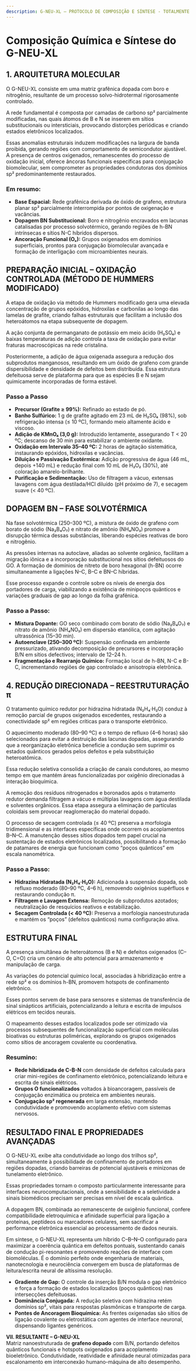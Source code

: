 ```yaml
---
description: G-NEU-XL – PROTOCOLO DE COMPOSIÇÃO E SÍNTESE - TOTALMENTE TEÓRICO
---
```


# Composição Química e Síntese do G-NEU-XL

## **1. ARQUITETURA MOLECULAR**

O G-NEU-XL consiste em uma matriz grafênica dopada com boro e nitrogênio, resultante de um processo solvo-hidrotermal rigorosamente controlado.&#x20;

A rede fundamental é composta por camadas de carbono sp² parcialmente modificadas, nas quais átomos de B e N se inserem em sítios substitucionais ou intersticiais, provocando distorções periódicas e criando estados eletrônicos localizados.&#x20;

Essas anomalias estruturais induzem modificações na largura de banda proibida, gerando regiões com comportamento de semicondutor ajustável. A presença de centros oxigenados, remanescentes do processo de oxidação inicial, oferece âncoras funcionais específicas para conjugação biomolecular, sem comprometer as propriedades condutoras dos domínios sp² predominantemente restaurados.

### **Em resumo:**

* **Base Espacial:** Rede grafênica derivada de óxido de grafeno, estrutura planar sp² parcialmente interrompida por pontos de oxigenação e vacâncias.
* **Dopagem BN Substitucional:** Boro e nitrogênio encravados em lacunas catalisadas por processo solvotérmico, gerando regiões de h-BN intrínsecas e sítios N-C híbridos dispersos.
* **Ancoração Funcional (Oₓ):** Grupos oxigenados em domínios superficiais, prontos para conjugação biomolecular avançada e formação de interligação com microambientes neurais.

## **PREPARAÇÃO INICIAL – OXIDAÇÃO CONTROLADA (MÉTODO DE HUMMERS MODIFICADO)**

A etapa de oxidação via método de Hummers modificado gera uma elevada concentração de grupos epóxidos, hidroxilas e carbonilas ao longo das lamelas de grafite, criando falhas estruturais que facilitam a inclusão dos heteroátomos na etapa subsequente de dopagem.&#x20;

A ação conjunta de permanganato de potássio em meio ácido (H₂SO₄) e baixas temperaturas de adição controla a taxa de oxidação para evitar fraturas macroscópicas na rede cristalina.&#x20;

Posteriormente, a adição de água oxigenada assegura a redução dos subprodutos manganosos, resultando em um óxido de grafeno com grande dispersibilidade e densidade de defeitos bem distribuída. Essa estrutura defeituosa serve de plataforma para que as espécies B e N sejam quimicamente incorporadas de forma estável.

### **Passo a Passo**

* **Precursor (Grafite ≥ 99%):** Refinado ao estado de pó.
* **Banho Sulfúrico:** 1 g de grafite agitado em 23 mL de H₂SO₄ (98%), sob refrigeração intensa (≤ 10 ºC), formando meio altamente ácido e viscoso.
* **Adição de KMnO₄ (3,0 g):** Introduzido lentamente, assegurando T < 20 ºC; descanso de 30 min para estabilizar o ambiente oxidante.
* **Oxidação em Intervalo 35–40 ºC:** 2 horas de agitação sistemática, instaurando epóxidos, hidroxilas e vacâncias.
* **Diluição e Passivação Exotérmica:** Adição progressiva de água (46 mL, depois +140 mL) e redução final com 10 mL de H₂O₂ (30%), até coloração amarelo-brilhante.
* **Purificação e Sedimentação:** Uso de filtragem a vácuo, extensas lavagens com água destilada/HCl diluído (pH próximo de 7), e secagem suave (< 40 ºC).



## **DOPAGEM BN – FASE SOLVOTÉRMICA**

Na fase solvotérmica (250–300 ºC), a mistura de óxido de grafeno com borato de sódio (Na₂B₄O₇) e nitrato de amônio (NH₄NO₃) promove a disrupção térmica dessas substâncias, liberando espécies reativas de boro e nitrogênio.&#x20;

As pressões internas na autoclave, aliadas ao solvente orgânico, facilitam a migração iônica e a incorporação substitucional nos sítios defeituosos do GO. A formação de domínios de nitreto de boro hexagonal (h-BN) ocorre simultaneamente a ligações N–C, B–C e BN–C híbridas.&#x20;

Esse processo expande o controle sobre os níveis de energia dos portadores de carga, viabilizando a existência de minipoços quânticos e variações graduais de gap ao longo da folha grafênica.

### **Passo a Passo:**

* **Mistura Dopante:** GO seco combinado com borato de sódio (Na₂B₄O₇) e nitrato de amônio (NH₄NO₃) em dispersão etanólica, com agitação ultrassônica (15–30 min).
* **Autoenclave (250–300 ºC):** Suspensão confinada em ambiente pressurizado, ativando decomposição de precursores e incorporação B/N em sítios defectivos; intervalo de 12–24 h.
* **Fragmentação e Rearranjo Químico:** Formação local de h-BN, N-C e B-C, incrementando regiões de gap controlado e anisotropia eletrônica.

## **4. REDUÇÃO DIRECIONADA – REESTRUTURAÇÃO π**

O tratamento químico redutor por hidrazina hidratada (N₂H₄·H₂O) conduz à remoção parcial de grupos oxigenados excedentes, restaurando a conectividade sp² em regiões críticas para o transporte eletrônico.&#x20;

O aquecimento moderado (80–90 ºC) e o tempo de refluxo (4–6 horas) são selecionados para evitar a destruição das lacunas dopadas, assegurando que a reorganização eletrônica beneficie a condução sem suprimir os estados quânticos gerados pelos defeitos e pela substituição heteroatômica.&#x20;

Essa redução seletiva consolida a criação de canais condutores, ao mesmo tempo em que mantém áreas funcionalizadas por oxigênio direcionadas à interação bioquímica.

A remoção dos resíduos nitrogenados e boronados após o tratamento redutor demanda filtragem a vácuo e múltiplas lavagens com água destilada e solventes orgânicos. Essa etapa assegura a eliminação de partículas coloidais sem provocar reaglomeração do material dopado.&#x20;

O processo de secagem controlada (≤ 40 ºC) preserva a morfologia tridimensional e as interfaces específicas onde ocorrem os acoplamentos B–N–C. A manutenção desses sítios dopados tem papel crucial na sustentação de estados eletrônicos localizados, possibilitando a formação de patamares de energia que funcionam como “poços quânticos” em escala nanométrica.

### **Passo a Passo:**

* **Hidrazina Hidratada (N₂H₄·H₂O):** Adicionada à suspensão dopada, sob refluxo moderado (80–90 ºC, 4–6 h), removendo oxigênios supérfluos e restaurando condução π.
* **Filtragem e Lavagem Extensa:** Remoção de subprodutos azotados; neutralização de resquícios reativos e estabilização.
* **Secagem Controlada (< 40 ºC):** Preserva a morfologia nanoestruturada e mantém os “poços” (defeitos quânticos) numa configuração ativa.

## **ESTRUTURA FINAL**

A presença simultânea de heteroátomos (B e N) e defeitos oxigenados (C–O, C=O) cria um cenário de alto potencial para armazenamento e manipulação de carga.&#x20;

As variações do potencial químico local, associadas à hibridização entre a rede sp² e os domínios h-BN, promovem hotspots de confinamento eletrônico.&#x20;

Esses pontos servem de base para sensores e sistemas de transferência de sinal sinápticos artificiais, potencializando a leitura e escrita de impulsos elétricos em tecidos neurais.&#x20;

O mapeamento desses estados localizados pode ser otimizado via processos subsequentes de funcionalização superficial com moléculas bioativas ou estruturas poliméricas, explorando os grupos oxigenados como sítios de ancoragem covalente ou coordenativa.

### Resumino:

* **Rede hibridizada de C-B-N** com densidade de defeitos calculada para criar mini-regiões de confinamento eletrônico, potencializando leitura e escrita de sinais elétricos.
* **Grupos O funcionalizados** voltados à bioancoragem, passíveis de conjugação enzimática ou proteica em ambientes neurais.
* **Conjugação sp² regenerada** em larga extensão, mantendo condutividade e promovendo acoplamento efetivo com sistemas nervosos.

## RESULTADO FINAL E PROPRIEDADES AVANÇADAS

O G-NEU-XL exibe alta condutividade ao longo dos trilhos sp², simultaneamente à possibilidade de confinamento de portadores em regiões dopadas, criando barreiras de potencial ajustáveis e minizonas de tunelamento eletrônico.&#x20;

Essas propriedades tornam o composto particularmente interessante para interfaces neurocomputacionais, onde a sensibilidade e a seletividade a sinais biomédicos precisam ser precisas em nível de escala quântica.&#x20;

A dopagem BN, combinada ao remanescente de oxigênio funcional, confere compatibilidade eletroquímica e afinidade superficial para ligação a proteínas, peptídeos ou marcadores celulares, sem sacrificar a performance eletrônica essencial ao processamento de dados neurais.

Em síntese, o G-NEU-XL representa um híbrido C–B–N–O configurado para maximizar a coerência quântica em defeitos pontuais, sustentando canais de condução pi-resonantes e promovendo reações de interface com biomoléculas. É o domínio perfeito onde engenharia de materiais, nanotecnologia e neurociência convergem em busca de plataformas de leitura/escrita neural de altíssima resolução.

* **Gradiente de Gap:** O controle da inserção B/N modula o gap eletrônico e força a formação de estados localizados (poços quânticos) nas intersecções defeituosas.
* **Dominância Conjugada:** A redução seletiva com hidrazina retém domínios sp², vitais para respostas plasmônicas e transporte de carga.
* **Pontes de Ancoragem Bioquímica:** As frentes oxigenadas são sítios de ligação covalente ou eletrostática com agentes de interface neuronal, dispensando ligantes genéricos.

**VII. RESULTANTE – G-NEU-XL**\
Matriz nanoestruturada de **grafeno dopado** com B/N, portando defeitos quânticos funcionais e hotspots oxigenados para acoplamento bioeletrônico. Condutividade, reatividade e afinidade neural otimizadas para escalonamento em interconexão humano-máquina de alto desempenho.
